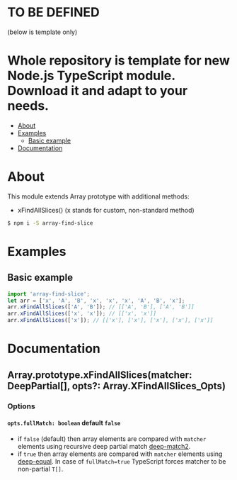 # TO BE DEFINED
(below is template only)

# Whole repository is template for new Node.js TypeScript module. Download it and adapt to your needs.

- [About](#about)
- [Examples](#examples)
  - [Basic example](#basic-example)
- [Documentation](#documentation)

# About
This module extends Array prototype with additional methods:
- xFindAllSlices()  (x stands for custom, non-standard method)

```sh
$ npm i -S array-find-slice
```


# Examples

## Basic example
```js
import 'array-find-slice';
let arr = ['x', 'A', 'B', 'x', 'x', 'x', 'A', 'B', 'x'];
arr.xFindAllSlices(['A', 'B']); // [['A', 'B'], ['A', 'B']]
arr.xFindAllSlices(['x', 'x']); // [['x', 'x']]
arr.xFindAllSlices(['x']); // [['x'], ['x'], ['x'], ['x'], ['x']]
```

# Documentation

## Array<T>.prototype.xFindAllSlices(matcher: DeepPartial<T>[], opts?: Array.XFindAllSlices_Opts)

### Options
#### `opts.fullMatch: boolean` default `false`
- if `false` (default) then array elements are compared with `matcher` elements using recursive deep partial match [deep-match2](https://www.npmjs.com/package/deep-match2).
- if `true` then array elements are compared with `matcher` elements using [deep-equal](https://www.npmjs.com/package/deep-equal). In case of `fullMatch=true` TypeScript forces matcher to be non-partial `T[]`.